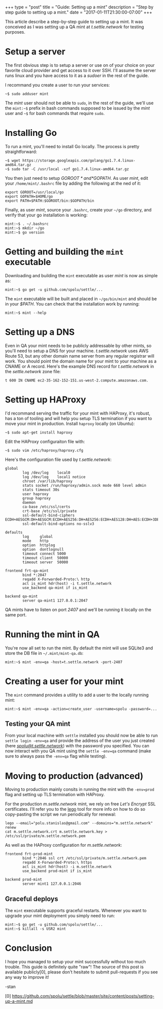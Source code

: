 +++
type = "post"
title = "Guide: Setting up a mint"
description = "Step by step guide to setting up a mint."
date = "2017-01-11T21:30:00-07:00"
+++

This article describe a step-by-step guide to setting up a mint. It was
conceived as I was setting up a QA mint at *t.settle.network* for testing
purposes.

# Setup a server

The first obvious step is to setup a server or use on of your choice on your
favorite cloud provider and get access to it over SSH. I'll assume the server
runs linux and you have access to it as a *sudoer* in the rest of the guide.

I recommand you create a user to run your services:
```
~$ sudo adduser mint
```

The *mint* user should not be able to `sudo`, in the rest of the guide, we'll
use the `mint:~$` prefix in bash commands supposed to be issued by the *mint*
user and `~$` for bash commands that require `sudo`.

# Installing Go

To run a mint, you'll need to install Go locally. The process is pretty
straightforward:

```
~$ wget https://storage.googleapis.com/golang/go1.7.4.linux-amd64.tar.gz
~$ sudo tar -C /usr/local -xzf go1.7.4.linux-amd64.tar.gz
```

You then just need to setup *$GOROOT* and *$GOPATH*. As user *mint*, edit your
`/home/mint/.bashrc` file by adding the following at the ned of it:

```
export GOROOT=/usr/local/go
export GOPATH=$HOME/go
export PATH=$PATH:$GOROOT/bin:$GOPATH/bin
```

Finally, as user *mint*, source your `.bashrc`, create your `~/go` directory,
and verify that your go installation is working:

```
mint:~$ . ~/.bashsrc
mint:~$ mkdir ~/go
mint:~$ go version
```

# Getting and building the `mint` executable

Downloading and building the `mint` executable as user *mint* is now as simple
as:

```
mint:~$ go get -u github.com/spolu/settle/...
```

The `mint` executable will be built and placed in `~/go/bin/mint` and should be
in your *$PATH*. You can check that the installation work by running:

```
mint:~$ mint --help
```

# Setting up a DNS

Even in QA your mint needs to be publicly addressable by other mints, so you'll
need to setup a DNS for your machine. *t.settle.network* uses AWS Route 53, but
any other domain name server from any regular registrar will work. You should
point the domain name for your mint to your machine as a CNAME or A record.
Here's the example DNS record for *t.settle.network* in the *settle.network*
zone file:

```
t 600 IN CNAME ec2-35-162-152-151.us-west-2.compute.amazonaws.com.
```

# Setting up HAProxy

I'd recommand serving the traffic for your mint with HAProxy, it's robust, has
a ton of tooling and will help you setup TLS termination if you want to move
your mint in production. Install `haproxy` locally (on Ubuntu):

```
~$ sudo apt-get install haproxy
```

Edit the HAProxy configuraiton file with:

```
~$ sudo vim /etc/haproxy/haproxy.cfg
```

Here's the configuration file used by *t.settle.network*:
```
global
        log /dev/log    local0
        log /dev/log    local1 notice
        chroot /var/lib/haproxy
        stats socket /run/haproxy/admin.sock mode 660 level admin
        stats timeout 30s
        user haproxy
        group haproxy
        daemon
        ca-base /etc/ssl/certs
        crt-base /etc/ssl/private
        ssl-default-bind-ciphers ECDH+AESGCM:DH+AESGCM:ECDH+AES256:DH+AES256:ECDH+AES128:DH+AES:ECDH+3DES:DH+3DES:RSA+AESGCM:RSA+AES:RSA+3DES:!aNULL:!MD5:!DSS
        ssl-default-bind-options no-sslv3

defaults
        log     global
        mode    http
        option  httplog
        option  dontlognull
        timeout connect 5000
        timeout client  50000
        timeout server  50000

frontend frt-qa-mint
        bind *:2047
        reqadd X-Forwarded-Proto:\ http
        acl is_mint hdr(host) -i t.settle.network
        use_backend qa-mint if is_mint

backend qa-mint
        server qa-mint1 127.0.0.1:2047
```

QA mints have to listen on port *2407* and we'll be running it locally on the
same port.

# Running the mint in QA

You're now all set to run the mint. By default the mint will use SQLite3 and
store the DB file in `~/.mint/mint-qa.db`:

```
mint:~$ mint -env=qa -host=t.settle.network -port-2407
```

# Creating a user for your mint

The `mint` command provides a utility to add a user to the locally running mint:
```
mint:~$ mint -env=qa -action=create_user -username=spolu -password=...
```

## Testing your QA mint

From your local machine with `settle` installed you should now be able to run
`settle login -env=qa` and provide the address of the user you just created
(here *spolu@t.settle.network*) with the password you specified. You can now
interact with you QA mint using the `settle -env=qa` command (make sure to
always pass the `-env=qa` flag while testing).

# Moving to production (advanced)

Moving to production mainly consits in running the mint with the `-env=prod`
flag and setting up TLS termination with HAProxy.

For the production *m.settle.network* mint, we rely on free *Let's Encrypt* SSL
certificates. I'll refer you to the
[lego](https://github.com/letsencrypt/acme-spec) tool for more info on how to
do so copy-pasting the script we run periodically for renewal:

```
lego --email="polu.stanislas@gmail.com" --domains="m.settle.network" renew
cat m.settle.network.crt m.settle.network.key > /etc/ssl/private/m.settle.network.pem
```

As well as the HAProxy configuration for *m.settle.network*:

```
frontend frt-prod-mint
        bind *:2046 ssl crt /etc/ssl/private/m.settle.network.pem
        reqadd X-Forwarded-Proto:\ https
        acl is_mint hdr(host) -i m.settle.network
        use_backend prod-mint if is_mint

backend prod-mint
        server mint1 127.0.0.1:2046
```

## Graceful deploys

The `mint` executable supports graceful restarts. Whenever you want to upgrade
your mint deployment you simply need to run:

```
mint:~$ go get -u github.com/spolu/settle/...
mint:~$ killall -s USR2 mint

```

# Conclusion

I hope you managed to setup your mint successfully without too much trouble.
This guide is definitely quite "raw"!  The source of this post is available
publicly[0], please don't hesitate to submit pull-requests if you see any way
to improve it!

-stan

[0] https://github.com/spolu/settle/blob/master/site/content/posts/setting-up-a-mint.md

